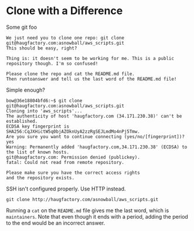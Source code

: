 # Clone with a Difference

Some git foo

```
We just need you to clone one repo: git clone git@haugfactory.com:asnowball/aws_scripts.git 
This should be easy, right?

Thing is: it doesn't seem to be working for me. This is a public repository though. I'm so confused!

Please clone the repo and cat the README.md file.
Then runtoanswer and tell us the last word of the README.md file!
```

Simple enough?

```
bow@36e18804bfd6:~$ git clone git@haugfactory.com:asnowball/aws_scripts.git
Cloning into 'aws_scripts'...
The authenticity of host 'haugfactory.com (34.171.230.38)' can't be established.
ECDSA key fingerprint is SHA256:CqJXHictW5q0bjAZOknUyA2zzRgSEJLmdMo4nPj5Tmw.
Are you sure you want to continue connecting (yes/no/[fingerprint])? yes
Warning: Permanently added 'haugfactory.com,34.171.230.38' (ECDSA) to the list of known hosts.
git@haugfactory.com: Permission denied (publickey).
fatal: Could not read from remote repository.

Please make sure you have the correct access rights
and the repository exists.
```

SSH isn't configured properly. Use HTTP instead.

`git clone http://haugfactory.com/asnowball/aws_scripts.git`

Running a `cat` on the `README.md` file gives me the last word, which is `maintainers`. Note that even though it ends with a period, adding the period to the end would be an incorrect answer.